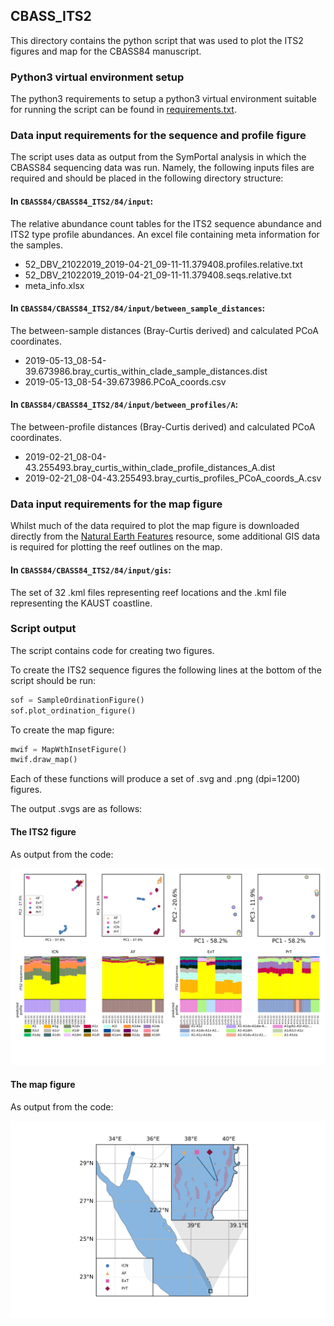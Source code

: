 ## CBASS_ITS2
This directory contains the python script that was used to plot the ITS2 figures and map for the CBASS84 manuscript.

### Python3 virtual environment setup
The python3 requirements to setup a python3 virtual environment suitable for running the script can be found in [requirements.txt](requirements.txt).

### Data input requirements for the sequence and profile figure
The script uses data as output from the SymPortal analysis in which the CBASS84 sequencing data was run.
Namely, the following inputs files are required and should be placed in the following directory structure:
#### In `CBASS84/CBASS84_ITS2/84/input`:
The relative abundance count tables for the ITS2 sequence abundance and ITS2 type profile abundances.
An excel file containing meta information for the samples.
* 52_DBV_21022019_2019-04-21_09-11-11.379408.profiles.relative.txt
* 52_DBV_21022019_2019-04-21_09-11-11.379408.seqs.relative.txt
* meta_info.xlsx

#### In `CBASS84/CBASS84_ITS2/84/input/between_sample_distances`:
The between-sample distances (Bray-Curtis derived) and calculated PCoA coordinates.
* 2019-05-13_08-54-39.673986.bray_curtis_within_clade_sample_distances.dist
* 2019-05-13_08-54-39.673986.PCoA_coords.csv

#### In `CBASS84/CBASS84_ITS2/84/input/between_profiles/A`:
The between-profile distances (Bray-Curtis derived) and calculated PCoA coordinates.
* 2019-02-21_08-04-43.255493.bray_curtis_within_clade_profile_distances_A.dist
* 2019-02-21_08-04-43.255493.bray_curtis_profiles_PCoA_coords_A.csv

### Data input requirements for the map figure
Whilst much of the data required to plot the map figure is downloaded directly from the [Natural Earth Features](https://www.naturalearthdata.com/features/) resource, some additional GIS data is required for plotting the reef outlines on the map.
#### In `CBASS84/CBASS84_ITS2/84/input/gis`:
The set of 32 .kml files representing reef locations and the .kml file representing the KAUST coastline.

### Script output
The script contains code for creating two figures. 

To create the ITS2 sequence figures the following lines at the bottom of the script should be run: 
```python
sof = SampleOrdinationFigure()
sof.plot_ordination_figure()
```
To create the map figure:
```python
mwif = MapWthInsetFigure()
mwif.draw_map()
```
Each of these functions will produce a set of .svg and .png (dpi=1200) figures.

The output .svgs are as follows:
#### The ITS2 figure
As output from the code:

![](svg_figs_for_md_doc/eighty_four_sample_profile_dists_and_seq_info_updated_samplenames.svg)

#### The map figure
As output from the code:

![](svg_figs_for_md_doc/eighty_four_map.svg)





